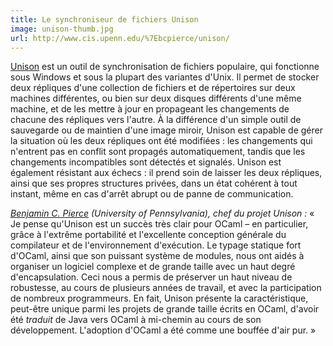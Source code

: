 ```yaml
---
title: Le synchroniseur de fichiers Unison
image: unison-thumb.jpg
url: http://www.cis.upenn.edu/%7Ebcpierce/unison/
---
```


[Unison](http://www.cis.upenn.edu/%7Ebcpierce/unison/) est un outil de
synchronisation de fichiers populaire, qui fonctionne sous Windows et
sous la plupart des variantes d'Unix. Il permet de stocker deux
répliques d'une collection de fichiers et de répertoires sur deux
machines différentes, ou bien sur deux disques différents d'une même
machine, et de les mettre à jour en propageant les changements de
chacune des répliques vers l'autre. À la différence d'un simple outil de
sauvegarde ou de maintien d'une image miroir, Unison est capable de
gérer la situation où les deux répliques ont été modifiées : les
changements qui n'entrent pas en conflit sont propagés automatiquement,
tandis que les changements incompatibles sont détectés et signalés.
Unison est également résistant aux échecs : il prend soin de laisser les
deux répliques, ainsi que ses propres structures privées, dans un état
cohérent à tout instant, même en cas d'arrêt abrupt ou de panne de
communication.

*[Benjamin C. Pierce](http://www.cis.upenn.edu/%7Ebcpierce/) (University
of Pennsylvania), chef du projet Unison :* « Je pense qu'Unison est un
succès très clair pour OCaml – en particulier, grâce à l'extrême
portabilité et l'excellente conception générale du compilateur et de
l'environnement d'exécution. Le typage statique fort d'OCaml, ainsi que
son puissant système de modules, nous ont aidés à organiser un logiciel
complexe et de grande taille avec un haut degré d'encapsulation. Ceci
nous a permis de préserver un haut niveau de robustesse, au cours de
plusieurs années de travail, et avec la participation de nombreux
programmeurs. En fait, Unison présente la caractéristique, peut-être
unique parmi les projets de grande taille écrits en OCaml, d'avoir été
*traduit* de Java vers OCaml à mi-chemin au cours de son développement.
L'adoption d'OCaml a été comme une bouffée d'air pur. »

